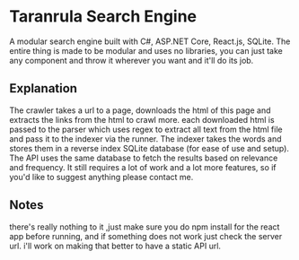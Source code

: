 # Taranrula Search Engine

A modular search engine built with C#, ASP.NET Core, React.js, SQLite.
The entire thing is made to be modular and uses no libraries, you can just take any component and throw it wherever you want and it'll do its job. 

## Explanation
The crawler takes a url to a page, downloads the html of this page and extracts the links from the html to crawl more. 
each downloaded html is passed to the parser which uses regex to extract all text from the html file and pass it to the indexer via the runner.
The indexer takes the words and stores them in a reverse index SQLite database (for ease of use and setup).
The API uses the same database to fetch the results based on relevance and frequency.
It still requires a lot of work and a lot more features, so if you'd like to suggest anything please contact me.

## Notes
there's really nothing to it ,just make sure you do npm install for the react app before running, and if something does not work just check the server url.
i'll work on making that better to have a static API url.
